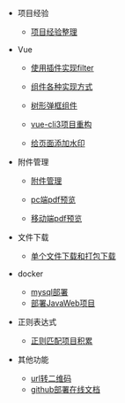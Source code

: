 * 项目经验

	- [项目经验整理](开发积累/项目经验/项目经验整理.md)

* Vue

	- [使用插件实现filter](开发积累/Vue/插件/使用插件实现filter.md)
	- [组件各种实现方式](开发积累/Vue/组件封装/组件各种实现方式.md)
	- [树形弹框组件](开发积累/Vue/组件封装/树形弹框组件.md)

	- [vue-cli3项目重构](开发积累/Vue/Vue项目重构/vue-cli3项目重构.md)

	- [给页面添加水印](开发积累/Vue/其他功能/给页面添加水印.md)

* 附件管理

	- [附件管理](开发积累/附件管理/附件管理.md)

	- [pc端pdf预览](开发积累/附件管理/pdf预览/pc端pdf预览.md)
	- [移动端pdf预览](开发积累/附件管理/pdf预览/移动端pdf预览.md)

* 文件下载

	- [单个文件下载和打包下载](开发积累/其他功能/文件下载/单个文件下载和打包下载.md)

* docker

	- [mysql部署](开发积累/docker/mysql部署.md)
	- [部署JavaWeb项目](开发积累/docker/部署JavaWeb项目.md)

* 正则表达式

	- [正则匹配项目积累](开发积累/正则表达式/正则匹配项目积累.md)


* 其他功能

	- [url转二维码](开发积累/其他功能/二维码处理/url转二维码.md)
	- [github部署在线文档](开发积累/其他功能/git/github部署在线文档.md)



